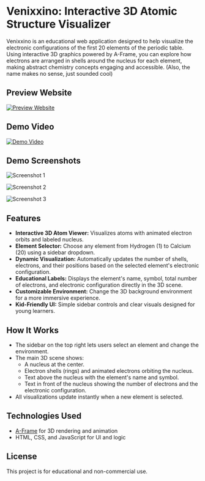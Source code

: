 # Venixxino: Interactive 3D Atomic Structure Visualizer

Venixxino is an educational web application designed to help visualize the electronic configurations of the first 20 elements of the periodic table. Using interactive 3D graphics powered by A-Frame, you can explore how electrons are arranged in shells around the nucleus for each element, making abstract chemistry concepts engaging and accessible.
(Also, the name makes no sense, just sounded cool)

## Preview Website
[![Preview Website](https://img.shields.io/badge/Preview-GitHub%20Pages-blue?logo=github)](https://V-Play-Games.github.io/Venixxino/)

## Demo Video
[![Demo Video](https://img.shields.io/badge/Watch%20Demo-Video-blue)](https://hc-cdn.hel1.your-objectstorage.com/s/v3/0982ea41d87ae655372ed087dc16c4b8cfcfb3c7_screen_recording_2025-06-11_164821.mp4)

## Demo Screenshots

![Screenshot 1](https://hc-cdn.hel1.your-objectstorage.com/s/v3/a08014e964f0473e7b488a15c7d725d6442c8c7a_screenshot_2025-06-26_003530.png)

![Screenshot 2](https://hc-cdn.hel1.your-objectstorage.com/s/v3/4c6d60f2924dd35bb09063e369c949272d88871b_screenshot_2025-06-26_003618.png)

![Screenshot 3](https://hc-cdn.hel1.your-objectstorage.com/s/v3/7e3e3cf246abd9369b477e5ac6ccb1b8ddb6bc83_screenshot_2025-06-26_003548.png)

## Features
- **Interactive 3D Atom Viewer:** Visualizes atoms with animated electron orbits and labeled nucleus.
- **Element Selector:** Choose any element from Hydrogen (1) to Calcium (20) using a sidebar dropdown.
- **Dynamic Visualization:** Automatically updates the number of shells, electrons, and their positions based on the selected element's electronic configuration.
- **Educational Labels:** Displays the element's name, symbol, total number of electrons, and electronic configuration directly in the 3D scene.
- **Customizable Environment:** Change the 3D background environment for a more immersive experience.
- **Kid-Friendly UI:** Simple sidebar controls and clear visuals designed for young learners.

## How It Works
- The sidebar on the top right lets users select an element and change the environment.
- The main 3D scene shows:
  - A nucleus at the center.
  - Electron shells (rings) and animated electrons orbiting the nucleus.
  - Text above the nucleus with the element's name and symbol.
  - Text in front of the nucleus showing the number of electrons and the electronic configuration.
- All visualizations update instantly when a new element is selected.

## Technologies Used
- [A-Frame](https://aframe.io/) for 3D rendering and animation
- HTML, CSS, and JavaScript for UI and logic

## License
This project is for educational and non-commercial use.

